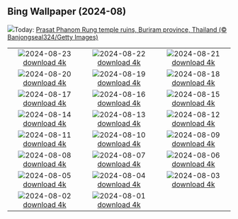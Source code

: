 ## Bing Wallpaper (2024-08)
![](https://www.bing.com/th?id=OHR.PrasatPhanom_EN-CA2112837442_UHD.jpg&w=1000)Today: [Prasat Phanom Rung temple ruins, Buriram province, Thailand (© Banjongseal324/Getty Images)](https://www.bing.com/th?id=OHR.PrasatPhanom_EN-CA2112837442_UHD.jpg)

|      |      |      |
| :----: | :----: | :----: |
|![](https://www.bing.com/th?id=OHR.OceanCityMD_EN-CA2591363593_UHD.jpg&pid=hp&w=384&h=216&rs=1&c=4)2024-08-23 [download 4k](https://www.bing.com/th?id=OHR.OceanCityMD_EN-CA2591363593_UHD.jpg)|![](https://www.bing.com/th?id=OHR.NazcaBooby_EN-CA2702315938_UHD.jpg&pid=hp&w=384&h=216&rs=1&c=4)2024-08-22 [download 4k](https://www.bing.com/th?id=OHR.NazcaBooby_EN-CA2702315938_UHD.jpg)|![](https://www.bing.com/th?id=OHR.TetonSunrise_EN-CA1567312627_UHD.jpg&pid=hp&w=384&h=216&rs=1&c=4)2024-08-21 [download 4k](https://www.bing.com/th?id=OHR.TetonSunrise_EN-CA1567312627_UHD.jpg)|
|![](https://www.bing.com/th?id=OHR.TwoPuffins_EN-CA7284054519_UHD.jpg&pid=hp&w=384&h=216&rs=1&c=4)2024-08-20 [download 4k](https://www.bing.com/th?id=OHR.TwoPuffins_EN-CA7284054519_UHD.jpg)|![](https://www.bing.com/th?id=OHR.HuntingtonBeach_EN-CA6417912965_UHD.jpg&pid=hp&w=384&h=216&rs=1&c=4)2024-08-19 [download 4k](https://www.bing.com/th?id=OHR.HuntingtonBeach_EN-CA6417912965_UHD.jpg)|![](https://www.bing.com/th?id=OHR.AlfanzinaLighthouse_EN-CA6912914796_UHD.jpg&pid=hp&w=384&h=216&rs=1&c=4)2024-08-18 [download 4k](https://www.bing.com/th?id=OHR.AlfanzinaLighthouse_EN-CA6912914796_UHD.jpg)|
|![](https://www.bing.com/th?id=OHR.CNE2024_EN-CA8242328301_UHD.jpg&pid=hp&w=384&h=216&rs=1&c=4)2024-08-17 [download 4k](https://www.bing.com/th?id=OHR.CNE2024_EN-CA8242328301_UHD.jpg)|![](https://www.bing.com/th?id=OHR.HangCave_EN-CA7947699816_UHD.jpg&pid=hp&w=384&h=216&rs=1&c=4)2024-08-16 [download 4k](https://www.bing.com/th?id=OHR.HangCave_EN-CA7947699816_UHD.jpg)|![](https://www.bing.com/th?id=OHR.WatarrkaLizard_EN-CA4804344545_UHD.jpg&pid=hp&w=384&h=216&rs=1&c=4)2024-08-15 [download 4k](https://www.bing.com/th?id=OHR.WatarrkaLizard_EN-CA4804344545_UHD.jpg)|
|![](https://www.bing.com/th?id=OHR.DugiOtokCroatia_EN-CA6561432536_UHD.jpg&pid=hp&w=384&h=216&rs=1&c=4)2024-08-14 [download 4k](https://www.bing.com/th?id=OHR.DugiOtokCroatia_EN-CA6561432536_UHD.jpg)|![](https://www.bing.com/th?id=OHR.ElephantsAmboseli_EN-CA6017662869_UHD.jpg&pid=hp&w=384&h=216&rs=1&c=4)2024-08-13 [download 4k](https://www.bing.com/th?id=OHR.ElephantsAmboseli_EN-CA6017662869_UHD.jpg)|![](https://www.bing.com/th?id=OHR.TofinoVancouver_EN-CA5475468429_UHD.jpg&pid=hp&w=384&h=216&rs=1&c=4)2024-08-12 [download 4k](https://www.bing.com/th?id=OHR.TofinoVancouver_EN-CA5475468429_UHD.jpg)|
|![](https://www.bing.com/th?id=OHR.JoshuaTreeNP_EN-CA1889567387_UHD.jpg&pid=hp&w=384&h=216&rs=1&c=4)2024-08-11 [download 4k](https://www.bing.com/th?id=OHR.JoshuaTreeNP_EN-CA1889567387_UHD.jpg)|![](https://www.bing.com/th?id=OHR.IncaRuinPeru_EN-CA5058760637_UHD.jpg&pid=hp&w=384&h=216&rs=1&c=4)2024-08-10 [download 4k](https://www.bing.com/th?id=OHR.IncaRuinPeru_EN-CA5058760637_UHD.jpg)|![](https://www.bing.com/th?id=OHR.SpottedOwlet_EN-CA8167068450_UHD.jpg&pid=hp&w=384&h=216&rs=1&c=4)2024-08-09 [download 4k](https://www.bing.com/th?id=OHR.SpottedOwlet_EN-CA8167068450_UHD.jpg)|
|![](https://www.bing.com/th?id=OHR.MichiganLighthouse_EN-CA1739744082_UHD.jpg&pid=hp&w=384&h=216&rs=1&c=4)2024-08-08 [download 4k](https://www.bing.com/th?id=OHR.MichiganLighthouse_EN-CA1739744082_UHD.jpg)|![](https://www.bing.com/th?id=OHR.MolokiniHawaii_EN-CA7505567262_UHD.jpg&pid=hp&w=384&h=216&rs=1&c=4)2024-08-07 [download 4k](https://www.bing.com/th?id=OHR.MolokiniHawaii_EN-CA7505567262_UHD.jpg)|![](https://www.bing.com/th?id=OHR.HertfordshireLavender_EN-CA7120535968_UHD.jpg&pid=hp&w=384&h=216&rs=1&c=4)2024-08-06 [download 4k](https://www.bing.com/th?id=OHR.HertfordshireLavender_EN-CA7120535968_UHD.jpg)|
|![](https://www.bing.com/th?id=OHR.ImpalaOxpecker_EN-CA7040522932_UHD.jpg&pid=hp&w=384&h=216&rs=1&c=4)2024-08-05 [download 4k](https://www.bing.com/th?id=OHR.ImpalaOxpecker_EN-CA7040522932_UHD.jpg)|![](https://www.bing.com/th?id=OHR.WulongKarst_EN-CA6720061040_UHD.jpg&pid=hp&w=384&h=216&rs=1&c=4)2024-08-04 [download 4k](https://www.bing.com/th?id=OHR.WulongKarst_EN-CA6720061040_UHD.jpg)|![](https://www.bing.com/th?id=OHR.GeesefamilyBanff_EN-CA8574111296_UHD.jpg&pid=hp&w=384&h=216&rs=1&c=4)2024-08-03 [download 4k](https://www.bing.com/th?id=OHR.GeesefamilyBanff_EN-CA8574111296_UHD.jpg)|
|![](https://www.bing.com/th?id=OHR.KaptaiLake_EN-CA6019136030_UHD.jpg&pid=hp&w=384&h=216&rs=1&c=4)2024-08-02 [download 4k](https://www.bing.com/th?id=OHR.KaptaiLake_EN-CA6019136030_UHD.jpg)|![](https://www.bing.com/th?id=OHR.HoodoosBryce_EN-CA5127000421_UHD.jpg&pid=hp&w=384&h=216&rs=1&c=4)2024-08-01 [download 4k](https://www.bing.com/th?id=OHR.HoodoosBryce_EN-CA5127000421_UHD.jpg)|